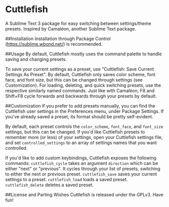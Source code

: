 Cuttlefish
==========
A Sublime Text 3 package for easy switching between settings/theme presets. Inspired by Camaléon, another Sublime Text package.

##Installation
Installation through Package Control (https://sublime.wbond.net/) is recommended.

##Usage
By default, Cuttlefish mostly uses the command palette to handle saving and changing presets.

To save your current settings as a preset, use "Cuttlefish: Save Current Settings As Preset". By default, Cuttlefish only saves color scheme, font face, and font size, but this can be changed through settings (see Customization). For loading, deleting, and quick switching presets, use the respective similarly named commands. Just like with Camaléon, F8 and Shift+F8 cycle forwards and backwards through your presets by default.

##Customization
If you prefer to add presets manually, you can find the Cuttlefish user settings in the Preferences menu, under Package Settings. If you've already saved a preset, its format should be pretty self-evident.

By default, each preset controls the `color_scheme`, `font_face`, and `font_size` settings, but this can be changed. If you'd like Cuttlefish presets to remember more (or less) of your settings, open your Cuttlefish settings file, and set `controlled_settings` to an array of settings names that you want controlled.

If you'd like to add custom keybindings, Cuttlefish exposes the following commands:
`cuttlefish_cycle` takes an argument `direction` which can be either "next" or "previous". It cycles through your list of presets, switching to either the next or previous preset.
`cuttlefish_save` saves your current settings to a preset.
`cuttlefish_load` loads a saved preset.
`cuttlefish_delete` deletes a saved preset.

##License and Parting Wishes
Cuttlefish is released under the GPLv3. Have fun!
